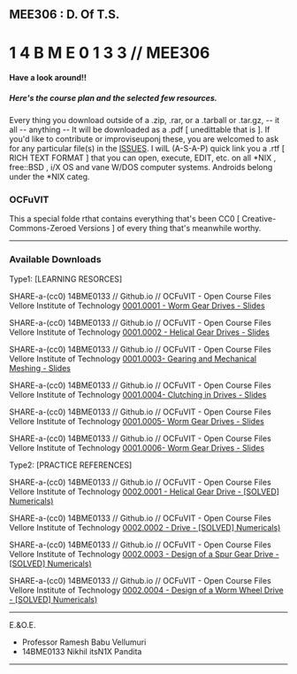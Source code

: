 ## MEE306 : D. Of T.S.
# 1 4 B M E 0 1 3 3  // MEE306
#### Have a look around!!
##### Here's the course plan and the selected few resources.
Every thing you download outside of a .zip, .rar, or a .tarball or .tar.gz, -- it all -- anything -- It will be downloaded as a .pdf [ unedittable that is ].
If you'd like to contribute or improviseuponj these, you are welcomed to ask for any particular file(s) in the [ISSUES](HTTP://GITHUB.COM/14BME0133/MEE306/issues). I wilL (A-S-A-P) quick link you a .rtf [ RICH TEXT FORMAT ] that you can open, execute, EDIT, etc. on all *NIX , free::BSD , i/X OS and vane W/DOS computer systems. Androids belong under the *NIX categ.


### OCFuVIT
This a special folde rthat contains everything that's been CC0 [ Creative-Commons-Zeroed Versions ] of every thing that's meanwhile worthy.

---

### Available Downloads 

Type1: [LEARNING RESORCES]

SHARE-a-(cc0) 14BME0133 // Github.io // OCFuVIT - Open Course Files Vellore Institute of Technology
[ 0001.0001 - Worm Gear Drives - Slides ](./raw/master/OCFuVIT/SLIDESWormGearDrives)

SHARE-a-(cc0) 14BME0133 // Github.io // OCFuVIT - Open Course Files Vellore Institute of Technology
[ 0001.0002 - Helical Gear Drives - Slides ](./raw/master/OCFuVIT/SLIDESHelicalGearDrives)

SHARE-a-(cc0) 14BME0133 // Github.io // OCFuVIT - Open Course Files Vellore Institute of Technology
[ 0001.0003- Gearing and Mechanical Meshing - Slides ](./raw/master/OCFuVIT/SLIDESgearing101.pdf)

SHARE-a-(cc0) 14BME0133 // Github.io // OCFuVIT - Open Course Files Vellore Institute of Technology
[ 0001.0004- Clutching in Drives - Slides ](./raw/master/OCFuVIT/SLIDESClutching.pdf)

SHARE-a-(cc0) 14BME0133 // Github.io // OCFuVIT - Open Course Files Vellore Institute of Technology
[ 0001.0005- Worm Gear Drives - Slides ](/raw/masterOCFuVIT/SLIDESBevelGearDrives.pdf)

SHARE-a-(cc0) 14BME0133 // Github.io // OCFuVIT - Open Course Files Vellore Institute of Technology
[ 0001.0006- Worm Gear Drives - Slides ](./raw/master/OCFuVIT/SLIDESBraking)
  
Type2: [PRACTICE REFERENCES]

SHARE-a-(cc0) 14BME0133 // Github.io // OCFuVIT - Open Course Files Vellore Institute of Technology
[ 0002.0001 - Helical Gear Drive - [SOLVED] Numericals) ](./OCFuVIT/NUMERICALHelicalGearDrive)

SHARE-a-(cc0) 14BME0133 // Github.io // OCFuVIT - Open Course Files Vellore Institute of Technology
[ 0002.0002 - Drive - [SOLVED] Numericals) ](./OCFuVIT/NUMERICALGearingRackAndPinion)

SHARE-a-(cc0) 14BME0133 // Github.io // OCFuVIT - Open Course Files Vellore Institute of Technology
[ 0002.0003 - Design of a Spur Gear Drive - [SOLVED] Numericals) ](./raw/master/OCFuVIT/NUMERICALDesignOfSpurGearDrive)

SHARE-a-(cc0) 14BME0133 // Github.io // OCFuVIT - Open Course Files Vellore Institute of Technology
[ 0002.0004 - Design of a Worm Wheel Drive - [SOLVED] Numericals) ](./raw/master/OCFuVIT/NUMERICALWormWheelDrive)
  
  
  
 ---
 
 E.&O.E.
 
  - Professor Ramesh Babu Vellumuri
  - 14BME0133 Nikhil itsN1X Pandita
  
---

<eof>
